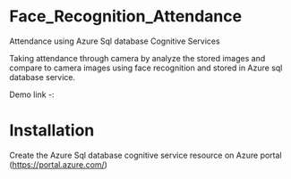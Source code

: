 # Face_Recognition_Attendance
 Attendance using Azure Sql database Cognitive Services

Taking attendance through camera by analyze the stored images and compare to camera images using face recognition and stored in Azure sql database service.

Demo link -: 


# Installation

Create the Azure Sql database cognitive service resource on Azure portal (https://portal.azure.com/)





